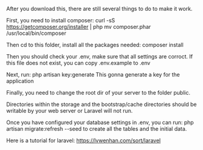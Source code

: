 After you download this, there are still several things to do to make it work.

First, you need to install composer:
	curl -sS https://getcomposer.org/installer | php
	mv composer.phar /usr/local/bin/composer

Then cd to this folder, install all the packages needed:
	composer install

Then you should check your .env, make sure that all settings are corroct. If this file does not exist, you can copy .env.example to .env

Next, run:
	php artisan key:generate
This gonna generate a key for the application

Finally, you need to change the root dir of your server to the folder public.

Directories within the storage and the bootstrap/cache directories should be writable by your web server or Laravel will not run.

Once you have configured your database settings in .env, you can run:
	php artisan migrate:refresh --seed
to create all the tables and the initial data.

Here is a tutorial for laravel: https://lvwenhan.com/sort/laravel
